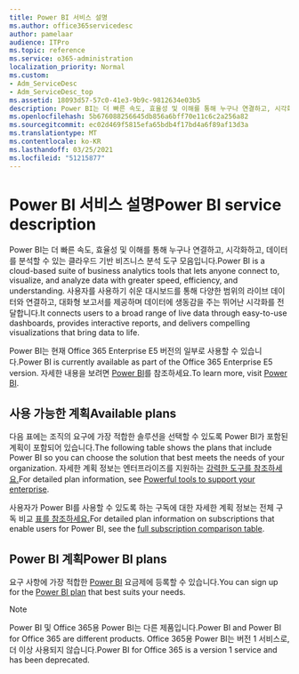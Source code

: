 ```yaml
---
title: Power BI 서비스 설명
ms.author: office365servicedesc
author: pamelaar
audience: ITPro
ms.topic: reference
ms.service: o365-administration
localization_priority: Normal
ms.custom:
- Adm_ServiceDesc
- Adm_ServiceDesc_top
ms.assetid: 18093d57-57c0-41e3-9b9c-9812634e03b5
description: Power BI는 더 빠른 속도, 효율성 및 이해를 통해 누구나 연결하고, 시각화하고, 데이터를 분석할 수 있는 클라우드 기반 비즈니스 분석 도구 모음입니다. 사용자를 사용하기 쉬운 대시보드를 통해 다양한 범위의 라이브 데이터와 연결하고, 대화형 보고서를 제공하며 데이터에 생동감을 주는 뛰어난 시각화를 전달합니다.
ms.openlocfilehash: 5b676088256645db856a6bff70e11c6c2a256a82
ms.sourcegitcommit: ec02d469f5815efa65bdb4f17bd4a6f89af13d3a
ms.translationtype: MT
ms.contentlocale: ko-KR
ms.lasthandoff: 03/25/2021
ms.locfileid: "51215877"
---
```

# <a name="power-bi-service-description"></a><span data-ttu-id="3c2b5-104">Power BI 서비스 설명</span><span class="sxs-lookup"><span data-stu-id="3c2b5-104">Power BI service description</span></span>

<span data-ttu-id="3c2b5-105">Power BI는 더 빠른 속도, 효율성 및 이해를 통해 누구나 연결하고, 시각화하고, 데이터를 분석할 수 있는 클라우드 기반 비즈니스 분석 도구 모음입니다.</span><span class="sxs-lookup"><span data-stu-id="3c2b5-105">Power BI is a cloud-based suite of business analytics tools that lets anyone connect to, visualize, and analyze data with greater speed, efficiency, and understanding.</span></span> <span data-ttu-id="3c2b5-106">사용자를 사용하기 쉬운 대시보드를 통해 다양한 범위의 라이브 데이터와 연결하고, 대화형 보고서를 제공하며 데이터에 생동감을 주는 뛰어난 시각화를 전달합니다.</span><span class="sxs-lookup"><span data-stu-id="3c2b5-106">It connects users to a broad range of live data through easy-to-use dashboards, provides interactive reports, and delivers compelling visualizations that bring data to life.</span></span>

<span data-ttu-id="3c2b5-107">Power BI는 현재 Office 365 Enterprise E5 버전의 일부로 사용할 수 있습니다.</span><span class="sxs-lookup"><span data-stu-id="3c2b5-107">Power BI is currently available as part of the Office 365 Enterprise E5 version.</span></span> <span data-ttu-id="3c2b5-108">자세한 내용을 보려면 [Power BI](https://powerbi.microsoft.com/)를 참조하세요.</span><span class="sxs-lookup"><span data-stu-id="3c2b5-108">To learn more, visit [Power BI](https://powerbi.microsoft.com/).</span></span>

## <a name="available-plans"></a><span data-ttu-id="3c2b5-109">사용 가능한 계획</span><span class="sxs-lookup"><span data-stu-id="3c2b5-109">Available plans</span></span>

<span data-ttu-id="3c2b5-110">다음 표에는 조직의 요구에 가장 적합한 솔루션을 선택할 수 있도록 Power BI가 포함된 계획이 포함되어 있습니다.</span><span class="sxs-lookup"><span data-stu-id="3c2b5-110">The following table shows the plans that include Power BI so you can choose the solution that best meets the needs of your organization.</span></span> <span data-ttu-id="3c2b5-111">자세한 계획 정보는 엔터프라이즈를 지원하는 [강력한 도구를 참조하세요.](https://www.microsoft.com/microsoft-365/enterprise/compare-office-365-plans)</span><span class="sxs-lookup"><span data-stu-id="3c2b5-111">For detailed plan information, see [Powerful tools to support your enterprise](https://www.microsoft.com/microsoft-365/enterprise/compare-office-365-plans).</span></span>

<span data-ttu-id="3c2b5-112">사용자가 Power BI를 사용할 수 있도록 하는 구독에 대한 자세한 계획 정보는 전체 구독 비교 [표를 참조하세요.](https://go.microsoft.com/fwlink/?linkid=2139145)</span><span class="sxs-lookup"><span data-stu-id="3c2b5-112">For detailed plan information on subscriptions that enable users for Power BI, see the [full subscription comparison table](https://go.microsoft.com/fwlink/?linkid=2139145).</span></span>
 
## <a name="power-bi-plans"></a><span data-ttu-id="3c2b5-113">Power BI 계획</span><span class="sxs-lookup"><span data-stu-id="3c2b5-113">Power BI plans</span></span>

<span data-ttu-id="3c2b5-114">요구 사항에 가장 적합한 [Power BI](https://go.microsoft.com/fwlink/?LinkID=786854) 요금제에 등록할 수 있습니다.</span><span class="sxs-lookup"><span data-stu-id="3c2b5-114">You can sign up for the [Power BI plan](https://go.microsoft.com/fwlink/?LinkID=786854) that best suits your needs.</span></span> 
  
> [!NOTE]
> <span data-ttu-id="3c2b5-115">Power BI 및 Office 365용 Power BI는 다른 제품입니다.</span><span class="sxs-lookup"><span data-stu-id="3c2b5-115">Power BI and Power BI for Office 365 are different products.</span></span> <span data-ttu-id="3c2b5-116">Office 365용 Power BI는 버전 1 서비스로, 더 이상 사용되지 않습니다.</span><span class="sxs-lookup"><span data-stu-id="3c2b5-116">Power BI for Office 365 is a version 1 service and has been deprecated.</span></span> 
  